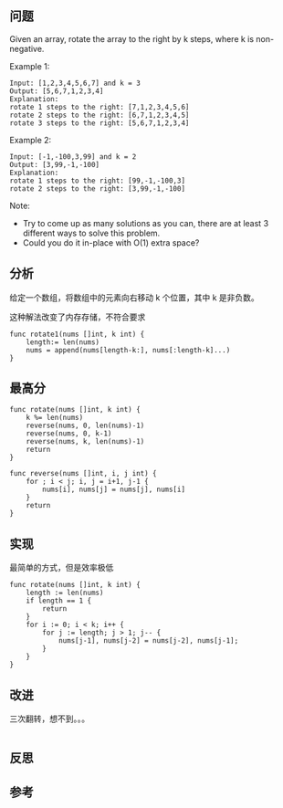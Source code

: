 ## 问题
Given an array, rotate the array to the right by k steps, where k is non-negative.

Example 1:
```
Input: [1,2,3,4,5,6,7] and k = 3
Output: [5,6,7,1,2,3,4]
Explanation:
rotate 1 steps to the right: [7,1,2,3,4,5,6]
rotate 2 steps to the right: [6,7,1,2,3,4,5]
rotate 3 steps to the right: [5,6,7,1,2,3,4]
```

Example 2:
```
Input: [-1,-100,3,99] and k = 2
Output: [3,99,-1,-100]
Explanation: 
rotate 1 steps to the right: [99,-1,-100,3]
rotate 2 steps to the right: [3,99,-1,-100]
```

Note:

- Try to come up as many solutions as you can, there are at least 3 different ways to solve this problem.
- Could you do it in-place with O(1) extra space?

## 分析
给定一个数组，将数组中的元素向右移动 k 个位置，其中 k 是非负数。

这种解法改变了内存存储，不符合要求
```golang
func rotate1(nums []int, k int) {
    length:= len(nums)
    nums = append(nums[length-k:], nums[:length-k]...)
}
```

## 最高分
```golang
func rotate(nums []int, k int) {
    k %= len(nums)
    reverse(nums, 0, len(nums)-1)
    reverse(nums, 0, k-1)
    reverse(nums, k, len(nums)-1)
    return
}

func reverse(nums []int, i, j int) {
    for ; i < j; i, j = i+1, j-1 {
        nums[i], nums[j] = nums[j], nums[i]
    }
    return
}
```

## 实现
最简单的方式，但是效率极低
```golang
func rotate(nums []int, k int) {
    length := len(nums)
    if length == 1 {
        return
    }
    for i := 0; i < k; i++ {
        for j := length; j > 1; j-- {
            nums[j-1], nums[j-2] = nums[j-2], nums[j-1];
        }
    }
}
```

## 改进
三次翻转，想不到。。。
```golang

```

## 反思

## 参考